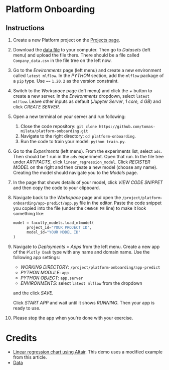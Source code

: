 # Platform Onboarding

## Instructions

1. Create a new Platform project on the [Projects page](https://datascience.my.faculty.ai/home).

1. Download the [data file](https://github.com/Kaushik-Varma/linear_regression_model_python/raw/main/Company_data.csv)
   to your computer. Then go to _Datasets_ (left menu) and upload the file there. There should be
   a file called `Company_data.csv` in the file tree on the left now.

1. Go to the _Environments_ page (left menu) and create a new environment called `latest mlflow`. 
   In the _PYTHON_ section, add the `mlflow` package of a `pip` type. Use `==` `1.20.2` as the
   version constraint.
   
1. Switch to the _Workspace_ page (left menu) and click the _+_ button to create a new server.
   In the _Environments_ dropdown, select `latest mlflow`. Leave other inputs as default
   (_Jupyter Server_, _1 core, 4 GB_) and click _CREATE SERVER_.

1. Open a new terminal on your server and run following:

   1. Close the code repository: `git clone https://github.com/tomas-milata/platform-onboarding.git` 
   1. Navigate to the right directory: `cd platform-onboarding`.
   1. Run the code to train your model: `python train.py`.

1. Go to the _Experiments_ (left menu). From the experiments list, select `ads`.
   Then should be 1 run in the `ads` experiment. Open that run.
   In the file tree under _ARTIFACTS_, click `linear_regression_model`.
   Click _REGISTER MODEL_ on the right and then create a new model (choose any name).
   Creating the model should navigate you to the _Models_ page.
   
1. In the page that shows details of your model, click _VIEW CODE SNIPPET_ and then
   copy the code to your clipboard.
   
1. Navigate back to the _Workspace_ page and open the `/project/platform-onboarding/app-predict/app.py`
   file in the editor.
   Paste the code snippet you copied into the file (under the `CHANGE ME` line) to make 
   it look something like:
   
   ```python
   model = faculty_models.load_mlmodel(
         project_id="YOUR PROJECT ID",
         model_id="YOUR MODEL ID"
   )
   ```

1. Navigate to _Deployments_ > _Apps_ from the left menu. Create a new app
   of the `Plotly Dash` type with any name and domain name.
   Use the following app settings:
   
   - _WORKING DIRECTORY_: `/project/platform-onboarding/app-predict`
   - _PYTHON MODULE_: `app`
   - _PYTHON OBJECT_: `app.server`
   - _ENVIRONMENTS_: select `latest mlflow` from the dropdown

   and the click _SAVE_.
   
   Click _START APP_ and wait until it shows _RUNNING_. Then your app is ready to use.
   
 1. Please stop the app when you're done with your exercise.


# Credits

- [Linear regression chart using Altair]( https://altair-viz.github.io/user_guide/transform/regression.html). This demo
  uses a modified example from this article.
- [Data](https://github.com/Kaushik-Varma/linear_regression_model_python/blob/main/Company_data.csv)
